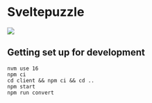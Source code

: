 # Sveltepuzzle

![](https://github.com/sveltepuzzle/sveltehack-trailer1.gif)

## Getting set up for development


```
nvm use 16
npm ci
cd client && npm ci && cd ..
npm start
npm run convert
```
